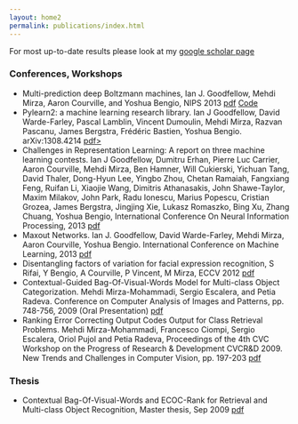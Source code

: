```yaml
---
layout: home2
permalink: publications/index.html
---
```

For most up-to-date results please look at my <a href="http://scholar.google.ca/citations?hl=en&user=c646VbAAAAAJ">google scholar page</a>

### Conferences, Workshops

* Multi-prediction deep Boltzmann machines, Ian J. Goodfellow, Mehdi Mirza, Aaron Courville, and Yoshua Bengio, NIPS 2013 <a href="http://media.nips.cc/nipsbooks/nipspapers/paper_files/nips26/349.pdf">pdf</a>
<a href="http://www-etud.iro.umontreal.ca/~goodfeli/mp_dbm.html">Code</a>
* Pylearn2: a machine learning research library. Ian J Goodfellow, David Warde-Farley, Pascal Lamblin, Vincent Dumoulin, Mehdi Mirza, Razvan Pascanu, James Bergstra, Frédéric Bastien, Yoshua Bengio. arXiv:1308.4214 <a href="http://arxiv.org/pdf/1308.4214v1">pdf></a>
* Challenges in Representation Learning: A report on three machine learning contests. Ian J Goodfellow, Dumitru Erhan, Pierre Luc Carrier, Aaron Courville, Mehdi Mirza, Ben Hamner, Will Cukierski, Yichuan Tang, David Thaler, Dong-Hyun Lee, Yingbo Zhou, Chetan Ramaiah, Fangxiang Feng, Ruifan Li, Xiaojie Wang, Dimitris Athanasakis, John Shawe-Taylor, Maxim Milakov, John Park, Radu Ionescu, Marius Popescu, Cristian Grozea, James Bergstra, Jingjing Xie, Lukasz Romaszko, Bing Xu, Zhang Chuang, Yoshua Bengio, International Conference On Neural Information Processing, 2013 <a href="http://arxiv.org/pdf/1307.0414v1">pdf</a>
* Maxout Networks. Ian J. Goodfellow, David Warde-Farley, Mehdi Mirza, Aaron Courville, Yoshua Bengio. International Conference on Machine Learning, 2013 <a href="http://jmlr.org/proceedings/papers/v28/goodfellow13.pdf">pdf</a>
* Disentangling factors of variation for facial expression recognition, S Rifai, Y Bengio, A Courville, P Vincent, M Mirza, ECCV 2012 <a href="http://www-etud.iro.umontreal.ca/~rifaisal/material/rifai_eccv_2012.pdf">pdf</a>
* Contextual-Guided Bag-Of-Visual-Words Model for Multi-class Object Categorization. Mehdi Mirza-Mohammadi, Sergio Escalera, and Petia Radeva. Conference on Computer Analysis of Images and Patterns, pp. 748-756, 2009 (Oral Presentation) <a href="http://www-etud.iro.umontreal.ca/~mirzamom/caip2009.pdf">pdf</a>
* Ranking Error Correcting Output Codes Output for Class Retrieval Problems. Mehdi Mirza-Mohammadi, Francesco Ciompi, Sergio Escalera, Oriol Pujol and Petia Radeva, Proceedings of the 4th CVC Workshop on the Progress of Research & Development CVCR&D 2009. New Trends and Challenges in Computer Vision, pp. 197-203 <a href="http://www-etud.iro.umontreal.ca/~mirzamom/cvcrd2009.pdf">pdf</a>

### Thesis

* Contextual Bag-Of-Visual-Words and ECOC-Rank for Retrieval and Multi-class Object Recognition, Master thesis, Sep 2009 <a href="http://www-etud.iro.umontreal.ca/~mirzamom/master.pdf">pdf</a>
